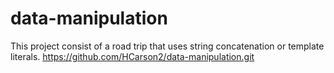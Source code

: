 # data-manipulation
This project consist of a road trip that uses string concatenation or template literals.
https://github.com/HCarson2/data-manipulation.git
